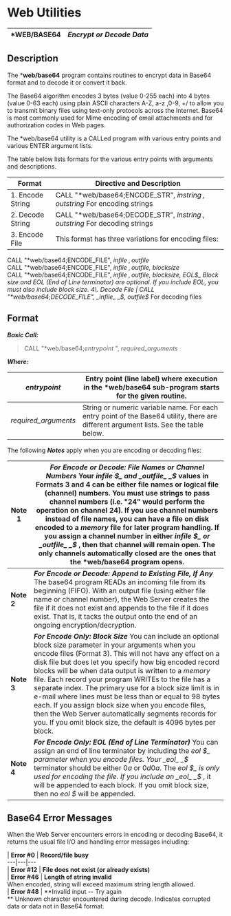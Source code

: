 # Web Utilities

***WEB/BASE64** |  **_Encrypt or Decode Data_**  
---|---  
  
## Description

The ***web/base64** program contains routines to encrypt data in Base64 format and to decode it or convert it back.

The Base64 algorithm encodes 3 bytes (value 0-255 each) into 4 bytes (value 0-63 each) using plain ASCII characters A-Z, a-z ,0-9, +/ to allow you to transmit binary files using text-only protocols across the Internet. Base64 is most commonly used for Mime encoding of email attachments and for authorization codes in Web pages.

The *web/base64 utility is a CALLed program with various entry points and various ENTER argument lists.

The table below lists formats for the various entry points with arguments and descriptions.

**Format** |  **Directive and Description**  
---|---  
1\. Encode String |  CALL "*web/base64;ENCODE_STR", _instring_ _$, outstring$_ For encoding strings  
2\. Decode String |  CALL "*web/base64;DECODE_STR", _instring_ _$, outstring$_ For decoding strings  
3\. Encode File |  This format has three variations for encoding files:  
  
CALL "*web/base64;ENCODE_FILE", _infile_ _$, outfile$_  
CALL "*web/base64;ENCODE_FILE", _infile_ _$, outfile$, blocksize_  
CALL "*web/base64;ENCODE_FILE", _infile_ _$, outfile$, blocksize, EOL$_ Block size and EOL (End of Line terminator) are optional. If you include EOL, you must also include block size.  
4\. Decode File |  CALL "*web/base64;DECODE_FILE", _infile_ _$, outfile$_ For decoding files  
  
## Format

**_Basic Call:_**

> CALL "*web/base64;_entrypoint_ ", _required_arguments_

**_Where:_**

_entrypoint_ |  Entry point (line label) where execution in the *web/base64 sub-program starts for the given routine.  
---|---  
_required_arguments_ |  String or numeric variable name. For each entry point of the Base64 utility, there are different argument lists. See the table below.  
  
The following **_Notes_** apply when you are encoding or decoding files:

**Note 1** |  **_For Encode or Decode: File Names or Channel Numbers_** Your _infile_ _$_ and _outfile_ _$_ values in Formats 3 and 4 can be either file names or logical file (channel) numbers. You must use strings to pass channel numbers (i.e. "24" would perform the operation on channel 24). If you use channel numbers instead of file names, you can have a file on disk encoded to a *memory* file for later program handling. If you assign a channel number in either _infile_ _$_ or _outfile_ _$_ , then that channel will remain open. The only channels automatically closed are the ones that the ***web/base64** program opens.  
---|---  
**Note 2** |  **_For Encode or Decode: Append to Existing File, If Any_** The base64 program READs an incoming file from its beginning (FIFO). With an output file (using either file name or channel number), the Web Server creates the file if it does not exist and appends to the file if it does exist. That is, it tacks the output onto the end of an ongoing encryption/decryption.  
**Note 3** |  **_For Encode Only: Block Size_** You can include an optional block size parameter in your arguments when you encode files (Format 3). This will not have any effect on a disk file but does let you specify how big encoded record blocks will be when data output is written to a *memory* file. Each record your program WRITEs to the file has a separate index. The primary use for a block size limit is in e-mail where lines must be less than or equal to 98 bytes each. If you assign block size when you encode files, then the Web Server automatically segments records for you. If you omit block size, the default is 4096 bytes per block.  
**Note 4** |  **_For Encode Only: EOL (End of Line Terminator)_** You can assign an end of line terminator by including the _eol_ _$_ parameter when you encode files. Your _eol_ _$_ terminator should be either $0a$ or $0d0a$. The _eol_ _$_ is only used for encoding the file. If you include an _eol_ _$_ , it will be appended to each block. If you omit block size, then no _eol_ _$_ will be appended.  
  
##  Base64 Error Messages

When the Web Server encounters errors in encoding or decoding Base64, it returns the usual file I/O and handling error messages including:

|  **Error #0** |  **Record/file busy**  
---|---|---  
|  **Error #12** |  **File does not exist (or already exists)**  
|  **Error #46** |  **Length of string invalid**  
When encoded, string will exceed maximum string length allowed.  
|  **Error #48** |  **Invalid input -- Try again  
** Unknown character encountered during decode. Indicates corrupted data or data not in Base64 format.
